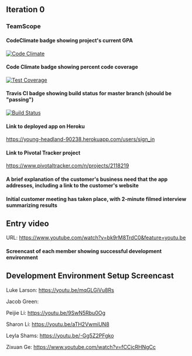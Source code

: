 ## Iteration 0

### TeamScope
#### CodeClimate badge showing project's current GPA
[![Code Climate](https://codeclimate.com/github/rails/rails/badges/gpa.svg)](https://codeclimate.com/github/rails/rails)
#### Code Climate badge showing percent code coverage
[![Test Coverage](https://codeclimate.com/github/rails/rails/badges/coverage.svg)](https://codeclimate.com/github/rails/rails/coverage)

#### Travis CI badge showing build status for master branch (should be "passing")
[![Build Status](https://travis-ci.org/PeijieLi/projectscope.svg?branch=master)](https://travis-ci.org/PeijieLi/projectscope)
#### Link to deployed app on Heroku
https://young-headland-90238.herokuapp.com/users/sign_in
#### Link to Pivotal Tracker project
https://www.pivotaltracker.com/n/projects/2118219
#### A brief explanation of the customer's business need that the app addresses, including a link to the customer's website

#### Initial customer meeting has taken place, with 2-minute filmed interview summarizing results
Entry video
-----------
URL: https://www.youtube.com/watch?v=bk9rM8TrdC0&feature=youtu.be


#### Screencast of each member showing successful development environment
Development Environment Setup Screencast
----------------------------------------
Luke Larson: https://youtu.be/mqGLGiVu8Rs

Jacob Green:

Peijie Li: https://youtu.be/9SwN5Rbu0Og

Sharon Li: https://youtu.be/aTH2VwmiUN8

Leyla Shams: https://youtu.be/-Gg5Z2PFgko

Zixuan Ge: https://www.youtube.com/watch?v=fCCjcRHNgCc

